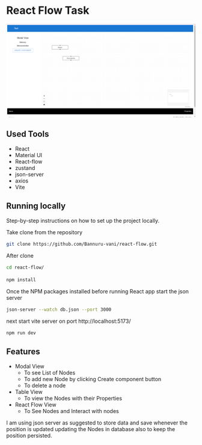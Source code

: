 # React Flow Task

![Project Banner](https://github.com/Bannuru-vani/react-flow/blob/main/readme.png)

## Used Tools

- React
- Material UI
- React-flow
- zustand
- json-server
- axios
- Vite


## Running locally

Step-by-step instructions on how to set up the project locally.

Take clone from the repository

```bash
git clone https://github.com/Bannuru-vani/react-flow.git
```

After clone

```bash
cd react-flow/

npm install
```
Once the NPM packages installed before running React app start the json server

```bash
json-server --watch db.json --port 3000
```

next start vite server on port http://localhost:5173/


```bash
npm run dev
```

## Features

- Modal View
  - To see List of Nodes
  - To add new Node by clicking Create component button
  - To delete a node
- Table View
  - To view the Nodes with their Properties
- React Flow View
  - To See Nodes and Interact with nodes

I am using json server as suggested to store data and save whenever the position is updated updating the Nodes in database also to keep the position persisted.

